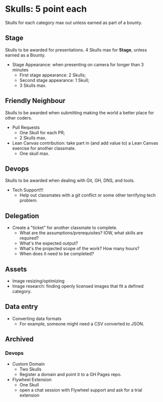# Skulls: 5 point each
Skulls for each category max out unless earned as part of a bounty.

## Stage
Skulls to be awarded for presentations. 4 Skulls max for **Stage**, unless earned as a Bounty.
- Stage Appearance: when presenting on camera for longer than 3 minutes
  - First stage appearance: 2 Skulls;
  - Second stage appearance: 1 Skull;
  - 3 Skulls max.

## Friendly Neighbour
Skulls to be awarded when submitting making the world a better place for other coders.
- Pull Requests
  - One Skull for each PR;
  - 2 Skulls max.
- Lean Canvas contribution: take part in (and add value to) a Lean Canvas exercise for another classmate.
  - One skull max.

## Devops
Skulls to be awarded when dealing with Git, GH, DNS, and tools.
- Tech Support!!!
  - Help out classmates with a git conflict or some other terrifying tech problem.

## Delegation
- Create a "ticket" for another classmate to complete.
  - What are the assumptions/prerequisites? IOW, what skills are required?
  - What's the expected output?
  - What's the projected scope of the work? How many hours?
  - When does it need to be completed?

## Assets
- Image resizing/optimizing
- Image research: finding openly licensed images that fit a defined category.

## Data entry
- Converting data formats
  - For example, someone might need a CSV converted to JSON.

## Archived
### Devops
- Custom Domain
  - Two Skulls
  - Register a domain and point it to a GH Pages repo.
- Flywheel Extension
  - One Skull
  - open a chat session with Flywheel support and ask for a trial extension